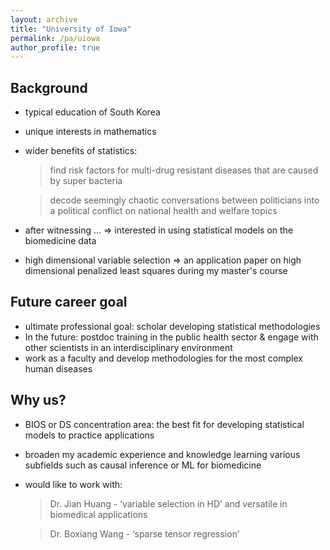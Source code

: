 ```yaml
---
layout: archive
title: "University of Iowa"
permalink: /pa/uiowa
author_profile: true
---
```


## Background
* typical education of South Korea 
* unique interests in mathematics
* wider benefits of statistics: 
  > find risk factors for multi-drug resistant diseases that are caused by super bacteria

  > decode seemingly chaotic conversations between politicians into a political conflict on national health and welfare topics

* after witnessing ... => interested in using statistical models on the biomedicine data 
* high dimensional variable selection => an application paper on high dimensional penalized least squares during my master's course

## Future career goal

* ultimate professional goal: scholar developing statistical methodologies
* In the future: postdoc training in the public health sector & engage with other scientists in an interdisciplinary environment 
* work as a faculty and develop methodologies for the most complex human diseases

## Why us?

* BIOS or DS concentration area: the best fit for developing statistical models to practice applications 
* broaden my academic experience and knowledge learning various subfields such as causal inference or ML for biomedicine
* would like to work with:
  > Dr. Jian Huang - ‘variable selection in HD’ and versatile in biomedical applications
  
  > Dr. Boxiang Wang - ‘sparse tensor regression’